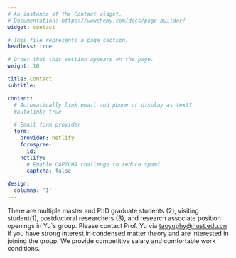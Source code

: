 ```yaml
---
# An instance of the Contact widget.
# Documentation: https://wowchemy.com/docs/page-builder/
widget: contact

# This file represents a page section.
headless: true

# Order that this section appears on the page.
weight: 10

title: Contact
subtitle:

content:
  # Automatically link email and phone or display as text?
  #autolink: true
  
  # Email form provider
  form:
    provider: netlify
    formspree:
      id:
    netlify:
      # Enable CAPTCHA challenge to reduce spam?
      captcha: false

design:
  columns: '1'
---
```


There are multiple master and PhD graduate students (2), visiting student(1), postdoctoral researchers (3), and research associate position openings in Yu`s group. Please contact Prof. Yu via taoyuphy@hust.edu.cn if you have strong interest in condensed matter theory and are interested in joining the group. We provide competitive salary and comfortable work conditions.
